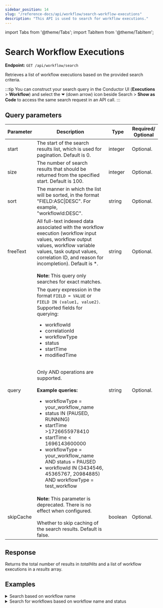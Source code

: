 ```yaml
---
sidebar_position: 14
slug: "/reference-docs/api/workflow/search-workflow-executions"
description: "This API is used to search for workflow executions."
---
```


import Tabs from '@theme/Tabs';
import TabItem from '@theme/TabItem';

# Search Workflow Executions

**Endpoint:** `GET /api/workflow/search`

Retrieves a list of workflow executions based on the provided search criteria.

:::tip
You can construct your search query in the Conductor UI (**Executions** > **Workflow**) and select the **⏷** (down arrow) icon beside Search > **Show as Code** to access the same search request in an API call.
:::


## Query parameters

| Parameter  | Description | Type | Required/ Optional |
| ---------- | ----------- | ---- | ----------------- |
| start | The start of the search results list, which is used for pagination. Default is 0. | integer | Optional. |
| size | The number of search results that should be returned from the specified start. Default is 100. | integer | Optional. |
| sort | The manner in which the list will be sorted, in the format "FIELD:ASC\|DESC". For example, "workflowId:DESC". | string | Optional. |
| freeText | All full-text indexed data associated with the workflow execution (workflow input values, workflow output values, workflow variable values, task output values, correlation ID, and reason for incompletion). Default is *. <br/><br/> **Note:** This query only searches for exact matches. | string | Optional. |
| query | The query expression in the format `FIELD = VALUE` or `FIELD IN (value1, value2)`. Supported fields for querying: <ul><li>workflowId</li> <li>correlationId</li> <li>workflowType</li> <li>status</li> <li>startTime</li> <li>modifiedTime</li></ul> <br/> Only AND operations are supported. <br/><br/> **Example queries:**<ul><li>workflowType = your_workflow_name</li> <li>status IN (PAUSED, RUNNING)</li> <li>startTime >1726655978410</li> <li>startTime < 1696143600000</li> <li>workflowType = your_workflow_name AND status = PAUSED</li> <li>workflowId IN (3434546, 45365767, 20984885) AND workflowType = test_workflow</li></ul> | string | Optional. |
| skipCache | **Note:** This parameter is deprecated. There is no effect when configured. <br/><br/> Whether to skip caching of the search results. Default is false. | boolean | Optional. |

## Response

Returns the total number of results in *totalHits* and a list of workflow executions in a *results* array.

## Examples

<details><summary>Search based on workflow name</summary>

**Request**

```shell
curl -X 'GET' \
  'https://<YOUR_CLUSTER>/api/workflow/search?start=0&size=100&freeText=%2A&query=workflowType%3DsomeWorkflow' \
  -H 'accept: */*' \
  -H 'X-Authorization: <TOKEN>'
```

**Response**

```json
{
  "totalHits": 1,
  "results": [
    {
      "workflowType": "someWorkflow",
      "version": 1,
      "workflowId": "ba2aeb84-d4c7-11ef-87b1-b2b27c52ebde",
      "startTime": "2025-01-17T11:39:35.873Z",
      "updateTime": "2025-01-17T11:39:35.873Z",
      "status": "RUNNING",
      "input": "{name=John}",
      "output": "{}",
      "executionTime": 0,
      "failedReferenceTaskNames": "",
      "priority": 0,
      "failedTaskNames": [],
      "inputSize": 11,
      "outputSize": 2
    }
  ]
}
```

</details>


<details><summary>Search for workflows based on workflow name and status</summary>

**Request**

```shell
curl -X 'GET' \
  'https://<YOUR_CLUSTER>/api/workflow/search?start=0&size=100&freeText=%2A&query=status%20IN%20%28RUNNING%29%20AND%20workflowType%3DcompensationWorkflow' \
  -H 'accept: */*' \
  -H 'X-Authorization: <TOKEN>'
```

**Response**

```json
{
  "totalHits": 5,
  "results": [
    {
      "workflowType": "compensationWorkflow",
      "version": 3,
      "workflowId": "ddf03cfd-d4b6-11ef-a114-0af1b159704e",
      "correlationId": "string",
      "startTime": "2025-01-17T09:38:54.442Z",
      "updateTime": "2025-01-17T09:44:46.666Z",
      "status": "RUNNING",
      "input": "{additionalProp1={}, additionalProp2={}, additionalProp3={}}",
      "output": "{}",
      "executionTime": 0,
      "failedReferenceTaskNames": "",
      "priority": 0,
      "failedTaskNames": [],
      "inputSize": 60,
      "outputSize": 2
    },
    {
      "workflowType": "compensationWorkflow",
      "version": 3,
      "workflowId": "3163f2e3-d4a9-11ef-a114-0af1b159704e",
      "correlationId": "string",
      "startTime": "2025-01-17T08:01:01.497Z",
      "updateTime": "2025-01-17T09:57:09.427Z",
      "status": "RUNNING",
      "input": "{additionalProp1={}, additionalProp2={}, additionalProp3={}}",
      "output": "{}",
      "executionTime": 0,
      "failedReferenceTaskNames": "",
      "priority": 0,
      "failedTaskNames": [],
      "inputSize": 60,
      "outputSize": 2
    },
    {
      "workflowType": "compensationWorkflow",
      "version": 2,
      "workflowId": "2ce9207f-d4a6-11ef-87b1-b2b27c52ebde",
      "correlationId": "",
      "startTime": "2025-01-17T07:39:25.491Z",
      "updateTime": "2025-01-17T10:15:50.803Z",
      "endTime": "2025-01-17T10:15:31.060Z",
      "status": "RUNNING",
      "input": "{name=}",
      "output": "{output={response={headers={Date=[Fri, 17 Jan 2025 07:39:25 GMT], Content-Type=[application/json], Content-Length=[182], Connection=[keep-alive], Strict-Transport-Security=[max-age=15724800; includeSubDomains]}, reasonPhrase=200 OK, body={randomString=rxseamdaoaasmjoofuju, randomInt=1836, hostName=orkes-api-sampler-67dfc8cf58-lp2np, apiRandomDelay=0 ms, sleepFor=0 ms, statusCode=200, queryParams={}}, statusCode=200}}}",
      "executionTime": 9365569,
      "failedReferenceTaskNames": "simple_ref",
      "priority": 0,
      "failedTaskNames": [],
      "inputSize": 7,
      "outputSize": 421
    },
    {
      "workflowType": "compensationWorkflow",
      "version": 3,
      "workflowId": "bf6ac066-d493-11ef-87b1-b2b27c52ebde",
      "correlationId": "1",
      "startTime": "2025-01-17T05:27:30.850Z",
      "updateTime": "2025-01-17T10:05:13.093Z",
      "status": "RUNNING",
      "input": "{}",
      "output": "{}",
      "executionTime": 0,
      "failedReferenceTaskNames": "",
      "priority": 0,
      "failedTaskNames": [],
      "inputSize": 2,
      "outputSize": 2
    },
    {
      "workflowType": "compensationWorkflow",
      "version": 2,
      "workflowId": "dd76a747-d48e-11ef-a114-0af1b159704e",
      "startTime": "2025-01-17T04:52:33.776Z",
      "updateTime": "2025-01-17T04:52:33.777Z",
      "status": "RUNNING",
      "input": "{_headers={content-length=77, referer=https://lw.orkesconductor.io/swagger-ui/index.html?configUrl=/api-docs/swagger-config, sec-fetch-site=same-origin, origin=https://lw.orkesconductor.io, x-forwarded-port=443, sec-gpc=1, sec-ch-ua-mobile=?0, x-forwarded-host=lw.orkesconductor.io, waitforseconds=60, host=lw.orkesconductor.io, connection=close, content-type=application/json, x-request-id=60ebfa7b5a5571dc0acfa764caffe130, sec-fetch-mode=cors, x-forwarded-proto=https, accept-language=en-GB,en;q=0.7, cookie=_legacy_auth0.0tZM6YcMFKfFSOMW9RHx2imCs0YgroQl.is.authenticated=true; auth0.0tZM6YcMFKfFSOMW9RHx2imCs0YgroQl.is.authenticated=true, priority=u=1, i, accept=application/json, x-real-ip=10.150.19.251, x-forwarded-scheme=https, sec-ch-ua=\"Brave\";v=\"129\", \"Not=A?Brand\";v=\"8\", \"Chromium\";v=\"129\", requestid=teststring, sec-ch-ua-platform=\"macOS\", x-nginx-proxy=true, x-scheme=https, accept-encoding=gzip, deflate, br, zstd, user-agent=Mozilla/5.0 (Macintosh; Intel Mac OS X 10_15_7) AppleWebKit/537.36 (KHTML, like Gecko) Chrome/129.0.0.0 Safari/537.36, sec-fetch-dest=empty}, additionalProp1={}, _X-Request-Id=teststring, additionalProp3={}, additionalProp2={}, _X-Wait-Until=null, _X-Host-Id=10.150.22.99}",
      "output": "{}",
      "executionTime": 0,
      "failedReferenceTaskNames": "",
      "priority": 0,
      "failedTaskNames": [],
      "inputSize": 1213,
      "outputSize": 2
    }
  ]
}
```

</details>